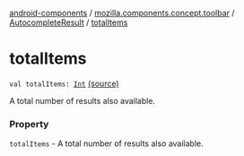 [android-components](../../index.md) / [mozilla.components.concept.toolbar](../index.md) / [AutocompleteResult](index.md) / [totalItems](./total-items.md)

# totalItems

`val totalItems: `[`Int`](https://kotlinlang.org/api/latest/jvm/stdlib/kotlin/-int/index.html) [(source)](https://github.com/mozilla-mobile/android-components/blob/master/components/concept/toolbar/src/main/java/mozilla/components/concept/toolbar/AutocompleteDelegate.kt#L39)

A total number of results also available.

### Property

`totalItems` - A total number of results also available.